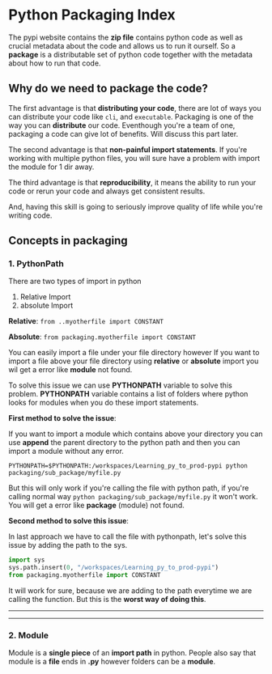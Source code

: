 # Python Packaging Index

The pypi website contains the **zip file** contains python code as well as crucial metadata about the code and allows us to run it ourself. So a **package** is a distributable set of python code together with the metadata about how to run that code. 

## Why do we need to package the code? 

The first advantage is that **distributing your code**, there are lot of ways you can distribute your code like `cli`, and `executable`. Packaging is one of the way you can **distribute** our code. Eventhough you're a team of one, packaging a code can give lot of benefits. Will discuss this part later.

The second advantage is that **non-painful import statements**. If you're working with multiple python files, you will sure have a problem with import the module for 1 dir away. 

The third advantage is that **reproducibility**, it means the ability to run your code or rerun your code and always get consistent results.

And, having this skill is going to seriously improve quality of life while you're writing code. 

## Concepts in packaging

### 1. PythonPath

There are two types of import in python
   1. Relative Import 
   2. absolute Import 
   
**Relative**: `from ..myotherfile import CONSTANT`

**Absolute**: `from packaging.myotherfile import CONSTANT`


You can easily import a file under your file directory however If you want to import a file above your file directory using **relative** or **absolute** import you wil get a error like **module** not found. 

To solve this issue we can use **PYTHONPATH** variable to solve this problem. **PYTHONPATH** variable contains a list of folders where python looks for modules when you do these import statements.  


**First method to solve the issue**: 

If you want to import a module which contains above your directory you can use **append** the parent directory to the python path and then you can import a module without any error. 

`PYTHONPATH=$PYTHONPATH:/workspaces/Learning_py_to_prod-pypi python packaging/sub_package/myfile.py`

But this will only work if you're calling the file with python path, if you're calling normal way `python packaging/sub_package/myfile.py` it won't work. You will get a error like **package** (module) not found. 

**Second method to solve this issue**: 

In last approach we have to call the file with pythonpath, let's solve this issue by adding the path to the sys. 

```python
import sys 
sys.path.insert(0, "/workspaces/Learning_py_to_prod-pypi")
from packaging.myotherfile import CONSTANT
```

It will work for sure, because we are adding to the path everytime we are calling the function. But this is the **worst way of doing this**. 

-------------------------------
-----------------------------
### 2. Module 

Module is a **single piece** of an **import path** in python. People also say that module is a **file** ends in **.py** however folders can be a **module**. 


